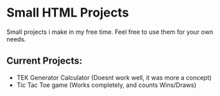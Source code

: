 # Small HTML Projects
Small projects i make in my free time. Feel free to use them for your own needs.

## Current Projects:
- TEK Generator Calculator (Doesnt work well, it was more a concept)
- Tic Tac Toe game (Works completely, and counts Wins/Draws)
